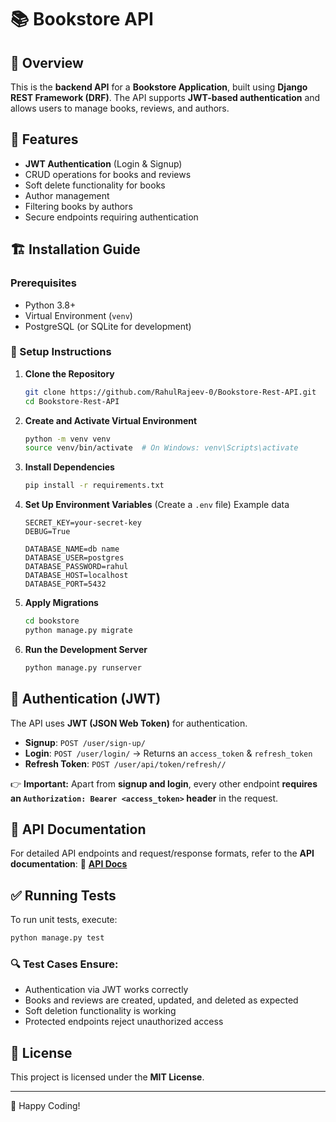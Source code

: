 # 📚 Bookstore API

## 📝 Overview
This is the **backend API** for a **Bookstore Application**, built using **Django REST Framework (DRF)**. The API supports **JWT-based authentication** and allows users to manage books, reviews, and authors.

## 🚀 Features
- **JWT Authentication** (Login & Signup)
- CRUD operations for books and reviews
- Soft delete functionality for books
- Author management
- Filtering books by authors
- Secure endpoints requiring authentication

## 🏗️ Installation Guide

### Prerequisites
- Python 3.8+
- Virtual Environment (`venv`)
- PostgreSQL (or SQLite for development)

### 🔧 Setup Instructions
1. **Clone the Repository**
   ```bash
   git clone https://github.com/RahulRajeev-0/Bookstore-Rest-API.git
   cd Bookstore-Rest-API
   ```

2. **Create and Activate Virtual Environment**
   ```bash
   python -m venv venv
   source venv/bin/activate  # On Windows: venv\Scripts\activate
   ```

3. **Install Dependencies**
   ```bash
   pip install -r requirements.txt
   ```

4. **Set Up Environment Variables** (Create a `.env` file)
   Example data
   ```env
   SECRET_KEY=your-secret-key
   DEBUG=True
   
   DATABASE_NAME=db name
   DATABASE_USER=postgres
   DATABASE_PASSWORD=rahul
   DATABASE_HOST=localhost
   DATABASE_PORT=5432
   ```

6. **Apply Migrations**
   ```bash
   cd bookstore
   python manage.py migrate
   ```

7. **Run the Development Server**
   ```bash
   python manage.py runserver
   ```

## 🔑 Authentication (JWT)
The API uses **JWT (JSON Web Token)** for authentication.
- **Signup**: `POST /user/sign-up/`
- **Login**: `POST /user/login/` → Returns an `access_token` & `refresh_token`
- **Refresh Token**: `POST /user/api/token/refresh//`

👉 **Important:** Apart from **signup and login**, every other endpoint **requires an `Authorization: Bearer <access_token>` header** in the request.

## 📌 API Documentation
For detailed API endpoints and request/response formats, refer to the **API documentation**:
🔗 **[API Docs](https://documenter.getpostman.com/view/31743247/2sAYX9mLAU)**

## ✅ Running Tests
To run unit tests, execute:
```bash
python manage.py test
```

### 🔍 Test Cases Ensure:
- Authentication via JWT works correctly
- Books and reviews are created, updated, and deleted as expected
- Soft deletion functionality is working
- Protected endpoints reject unauthorized access

## 📜 License
This project is licensed under the **MIT License**.

---
🚀 Happy Coding!

